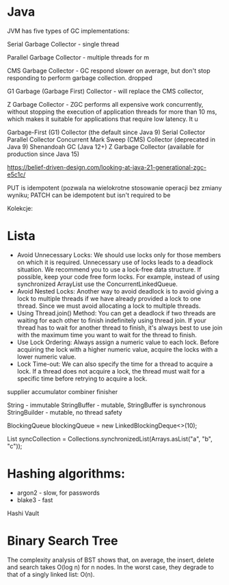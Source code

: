 # Java

JVM has five types of GC implementations:

Serial Garbage Collector - single thread

Parallel Garbage Collector - multiple threads for m

CMS Garbage Collector - GC respond slower on average, but don't stop responding to perform garbage collection.
dropped

G1 Garbage (Garbage First) Collector - will replace the CMS collector,


Z Garbage Collector - ZGC performs all expensive work concurrently, without stopping the execution of application threads for more than 10 ms, which makes it suitable for applications that require low latency. It u

Garbage-First (G1) Collector (the default since Java 9)
Serial Collector
Parallel Collector
Concurrent Mark Sweep (CMS) Collector (deprecated in Java 9)
Shenandoah GC (Java 12+)
Z Garbage Collector (available for production since Java 15)

https://belief-driven-design.com/looking-at-java-21-generational-zgc-e5c1c/


PUT is idempotent (pozwala na wielokrotne stosowanie operacji bez zmiany wyniku; PATCH can be idempotent but isn't required to be




Kolekcje:

# Lista




* Avoid Unnecessary Locks: We should use locks only for those members on which it is required. Unnecessary use of locks leads to a deadlock situation. We recommend you to use a lock-free data structure. If possible, keep your code free form locks. For example, instead of using synchronized ArrayList use the ConcurrentLinkedQueue.
* Avoid Nested Locks: Another way to avoid deadlock is to avoid giving a lock to multiple threads if we have already provided a lock to one thread. Since we must avoid allocating a lock to multiple threads.
* Using Thread.join() Method: You can get a deadlock if two threads are waiting for each other to finish indefinitely using thread join. If your thread has to wait for another thread to finish, it's always best to use join with the maximum time you want to wait for the thread to finish.
* Use Lock Ordering: Always assign a numeric value to each lock. Before acquiring the lock with a higher numeric value, acquire the locks with a lower numeric value.
* Lock Time-out: We can also specify the time for a thread to acquire a lock. If a thread does not acquire a lock, the thread must wait for a specific time before retrying to acquire a lock.


supplier
accumulator
combiner
finisher



String - immutable
StringBuffer - mutable, StringBuffer is synchronous
StringBuilder -  mutable, no thread safety



BlockingQueue<String> blockingQueue = new LinkedBlockingDeque<>(10);

List<String> syncCollection = Collections.synchronizedList(Arrays.asList("a", "b", "c"));



# Hashing algorithms:
* argon2 - slow, for passwords
* blake3 - fast


Hashi Vault


# Binary Search Tree
The complexity analysis of BST shows that, on average, the insert, delete and search takes
O(log n) for n nodes. In the worst case, they degrade to that of a singly linked list: O(n). 

